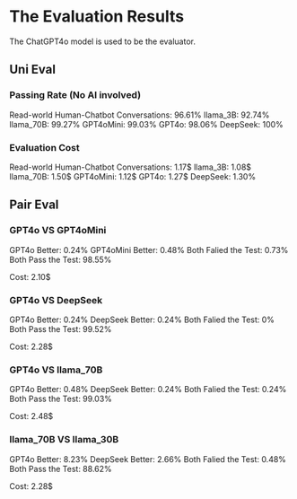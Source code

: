 # The Evaluation Results
The ChatGPT4o model is used to be the evaluator.

## Uni Eval

### Passing Rate (No AI involved)
Read-world Human-Chatbot Conversations: 96.61%
llama_3B: 92.74%
llama_70B: 99.27%
GPT4oMini: 99.03%
GPT4o: 98.06%
DeepSeek: 100%


### Evaluation Cost
Read-world Human-Chatbot Conversations: 1.17$
llama_3B: 1.08$
llama_70B: 1.50$
GPT4oMini: 1.12$
GPT4o: 1.27$
DeepSeek: 1.30%

## Pair Eval

### GPT4o VS GPT4oMini
GPT4o Better: 0.24%
GPT4oMini Better: 0.48%
Both Falied the Test: 0.73%
Both Pass the Test: 98.55%

Cost: 2.10$

### GPT4o VS DeepSeek
GPT4o Better: 0.24%
DeepSeek Better: 0.24%
Both Falied the Test: 0%
Both Pass the Test: 99.52%

Cost: 2.28$

### GPT4o VS llama_70B
GPT4o Better: 0.48%
DeepSeek Better: 0.24%
Both Falied the Test: 0.24%
Both Pass the Test: 99.03%

Cost: 2.48$

### llama_70B VS llama_30B
GPT4o Better: 8.23%
DeepSeek Better: 2.66%
Both Falied the Test: 0.48%
Both Pass the Test: 88.62%

Cost: 2.28$